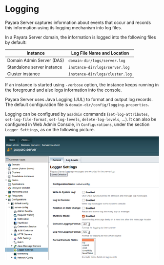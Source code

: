 # Logging

Payara Server captures information about events that occur and records this information using its logging mechanism into log files.

In a Payara Server domain, the information is logged into the following files by default:

| Instance                   | Log File Name and Location          |
|----------------------------|-------------------------------------|
| Domain Admin Server (DAS)  | `domain-dir/logs/server.log`        |
| Standalone server instance | `instance-dir/logs/server.log`      |
| Cluster instance           | `instance-dir/logs/cluster.log`     |

If an instance is started using `-verbose` option, the instance keeps running in the foreground and also logs information into the console.

Payara Server uses Java Logging (JUL) to format and output log records. The default configuration file is `domain-dir/config/logging.properties`.

Logging can be configured by `asadmin` commands (`set-log-attributes`, `set-log-file-format`, `set-log-levels`, `delete-log-levels`, ...).
It can also be configured in Web Admin Console, in `Configurations`, under the section `Logger Settings`, as on the following picture.

![Logger Settings](images/logging_setup.png)
